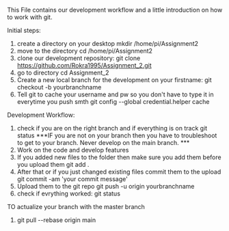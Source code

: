 This File contains our development workflow and a little introduction on how to work with git.

Initial steps:
1. create a directory on your desktop
    mkdir /home/pi/Assignment2
2. move to the directory
    cd /home/pi/Assignment2    
3. clone our development repository:
    git clone https://github.com/Rokra1995/Assignment_2.git
4. go to directory
    cd Assignment_2
4. Create a new local branch for the development on your firstname:
    git checkout -b yourbranchname
5. Tell git to cache your username and pw so you don't have to type it in everytime you push smth
    git config --global credential.helper cache

Development Workflow:
1. check if you are on the right branch and if everything is on track
    git status
    ***IF you are not on your branch then you have to troubleshoot to get to your branch. Never develop on the main branch. ***
2. Work on the code and develop features
3. If you added new files to the folder then make sure you add them before you upload them
    git add . 
4. After that or if you just changed existing files commit them to the upload
    git commit -am 'your commit message'
5. Upload them to the git repo
    git push -u origin yourbranchname
6. check if evrything worked:
    git status

TO actualize your branch with the master branch
1. git pull --rebase origin main 

